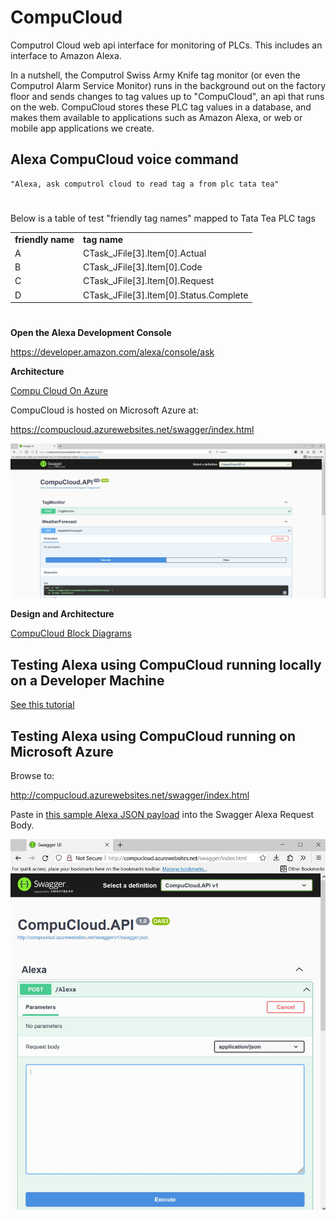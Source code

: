 # CompuCloud
Computrol Cloud web api interface for monitoring of PLCs. This includes an interface to Amazon Alexa.

In a nutshell, the Computrol Swiss Army Knife tag monitor (or even the Computrol Alarm Service Monitor) runs in the background out on the factory floor and sends changes to tag values up to "CompuCloud", an api that runs on the web. CompuCloud stores these PLC tag values in a database, and makes them available to applications such as Amazon Alexa, or web or mobile app applications we create.

## Alexa CompuCloud voice command
```
"Alexa, ask computrol cloud to read tag a from plc tata tea"
```

#
Below is a table of test "friendly tag names" mapped to Tata Tea PLC tags

<table>
   <tr><td><b>friendly name</b></td><td><b>tag name</b></td></tr>
   <tr><td>A</td><td>CTask_JFile[3].Item[0].Actual</td></tr>
   <tr><td>B</td><td>CTask_JFile[3].Item[0].Code</td></tr>
   <tr><td>C</td><td>CTask_JFile[3].Item[0].Request</td></tr>
   <tr><td>D</td><td>CTask_JFile[3].Item[0].Status.Complete</td></tr>
</table>

#

**Open the Alexa Development Console**

https://developer.amazon.com/alexa/console/ask

**Architecture**

[Compu Cloud On Azure](docs/CompuCloudOnAzure.md)

CompuCloud is hosted on Microsoft Azure at:

https://compucloud.azurewebsites.net/swagger/index.html

![Compu Cloud Swagger](docs/images/CompuCloudSwagger.jpg)

**Design and Architecture**

[CompuCloud Block Diagrams](docs/CompuCloud.md)


## Testing Alexa using CompuCloud running locally on a Developer Machine
[See this tutorial](docs/HowToTestAlexaLocally.md)

## Testing Alexa using CompuCloud running on Microsoft Azure

Browse to: 

http://compucloud.azurewebsites.net/swagger/index.html

Paste in [this sample Alexa JSON payload](docs/TestAlexaPayload.md) into the Swagger Alexa Request Body.

![Compu Cloud Azure Swagger](docs/images/CompuCloudAzureSwagger.jpg)
